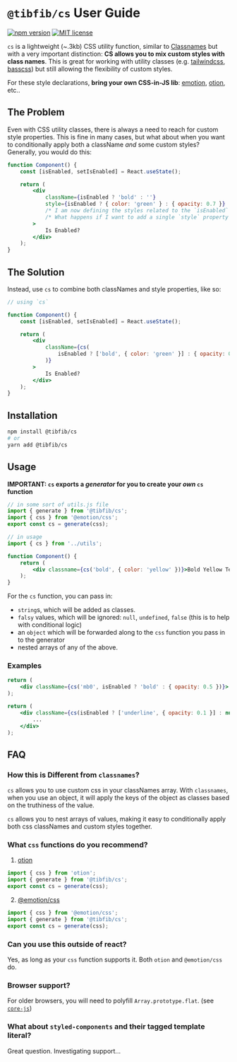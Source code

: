 # `@tibfib/cs` User Guide

[![npm version](https://badge.fury.io/js/%40tibfib%2Fcs.svg)](https://badge.fury.io/js/%40tibfib%2Fcs)
[![MIT license](https://img.shields.io/badge/License-MIT-blue.svg)](https://lbesson.mit-license.org/)

`cs` is a lightweight (~.3kb) CSS utility function, similar to [Classnames](https://github.com/JedWatson/classnames) but with a very important distinction: **CS allows you to mix custom styles with class names**. This is great for working with utility classes (e.g. [tailwindcss](https://tailwindcss.com), [basscss](https://basscss.com/)) but still allowing the flexibility of custom styles.

For these style declarations, **bring your own CSS-in-JS lib**: [emotion](https://emotion.sh/docs/@emotion/css), [otion](https://github.com/kripod/otion), etc..

## The Problem

Even with CSS utility classes, there is always a need to reach for custom style properties. This is fine in many cases, but what about when you want to conditionally apply both a className _and_ some custom styles? Generally, you would do this:

```jsx
function Component() {
	const [isEnabled, setIsEnabled] = React.useState();

	return (
		<div
			className={isEnabled ? 'bold' : ''}
			style={isEnabled ? { color: 'green' } : { opacity: 0.7 }}
			/* I am now defining the styles related to the `isEnabled` flag in multiple spots. */
			/* What happens if I want to add a single `style` property that always applies? Messy. */
		>
			Is Enabled?
		</div>
	);
}
```

## The Solution

Instead, use `cs` to combine both classNames and style properties, like so:

```jsx
// using `cs`

function Component() {
	const [isEnabled, setIsEnabled] = React.useState();

	return (
		<div
			className={cs(
				isEnabled ? ['bold', { color: 'green' }] : { opacity: 0.7 }
			)}
		>
			Is Enabled?
		</div>
	);
}
```

## Installation

```bash
npm install @tibfib/cs
# or
yarn add @tibfib/cs
```

## Usage

**IMPORTANT: `cs` exports a _generator_ for you to create your _own_ `cs` function**

```jsx
// in some sort of utils.js file
import { generate } from '@tibfib/cs';
import { css } from '@emotion/css';
export const cs = generate(css);

// in usage
import { cs } from '../utils';

function Component() {
	return (
		<div classname={cs('bold', { color: 'yellow' })}>Bold Yellow Text</div>
	);
}
```

For the `cs` function, you can pass in:

- `string`s, which will be added as classes.
- `falsy` values, which will be ignored: `null`, `undefined`, `false` (this is to help with conditional logic)
- an `object` which will be forwarded along to the `css` function you pass in to the generator
- nested arrays of any of the above.

### Examples

```jsx
return (
	<div className={cs('mb0', isEnabled ? 'bold' : { opacity: 0.5 })}>...</div>
);
```

```jsx
return (
	<div className={cs(isEnabled ? ['underline', { opacity: 0.1 }] : null)}>
		...
	</div>
);
```

## FAQ

### How this is Different from `classnames`?

`cs` allows you to use custom css in your classNames array. With `classnames`, when you use an object, it will apply the keys of the object as classes based on the truthiness of the value.

`cs` allows you to nest arrays of values, making it easy to conditionally apply both css classNames and custom styles together.

### What `css` functions do you recommend?

1. [otion](https://github.com/kripod/otion)

```jsx
import { css } from 'otion';
import { generate } from '@tibfib/cs';
export const cs = generate(css);
```

2. [@emotion/css](https://emotion.sh/docs/@emotion/css)

```jsx
import { css } from '@emotion/css';
import { generate } from '@tibfib/cs';
export const cs = generate(css);
```

### Can you use this outside of react?

Yes, as long as your `css` function supports it. Both `otion` and `@emotion/css` do.

### Browser support?

For older browsers, you will need to polyfill `Array.prototype.flat`. (see [`core-js`](https://github.com/zloirock/core-js#core-js))

### What about `styled-components` and their tagged template literal?

Great question. Investigating support...
